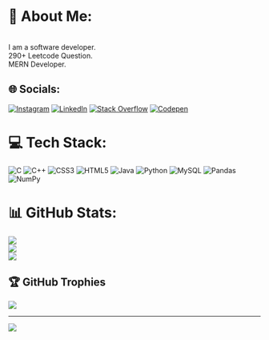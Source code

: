 # 💫 About Me:
<br>I am a software developer.<br>290+ Leetcode Question.<br>MERN Developer.<br>


## 🌐 Socials:
[![Instagram](https://img.shields.io/badge/Instagram-%23E4405F.svg?logo=Instagram&logoColor=white)]([https://instagram.com/ronit_parakh](https://www.instagram.com/ronit_parakh/)) [![LinkedIn](https://img.shields.io/badge/LinkedIn-%230077B5.svg?logo=linkedin&logoColor=white)](https://www.linkedin.com/in/ronit-parakh-45a6361b2/) [![Stack Overflow](https://img.shields.io/badge/-Stackoverflow-FE7A16?logo=stack-overflow&logoColor=white)](https://stackoverflow.com/users/21331820) [![Codepen](https://img.shields.io/badge/Codepen-000000?style=for-the-badge&logo=codepen&logoColor=white)](https://codepen.io/@Rparakh24) 


# 💻 Tech Stack:
![C](https://img.shields.io/badge/c-%2300599C.svg?style=for-the-badge&logo=c&logoColor=white) ![C++](https://img.shields.io/badge/c++-%2300599C.svg?style=for-the-badge&logo=c%2B%2B&logoColor=white) ![CSS3](https://img.shields.io/badge/css3-%231572B6.svg?style=for-the-badge&logo=css3&logoColor=white) ![HTML5](https://img.shields.io/badge/html5-%23E34F26.svg?style=for-the-badge&logo=html5&logoColor=white) ![Java](https://img.shields.io/badge/java-%23ED8B00.svg?style=for-the-badge&logo=java&logoColor=white) ![Python](https://img.shields.io/badge/python-3670A0?style=for-the-badge&logo=python&logoColor=ffdd54) ![MySQL](https://img.shields.io/badge/mysql-%2300f.svg?style=for-the-badge&logo=mysql&logoColor=white) ![Pandas](https://img.shields.io/badge/pandas-%23150458.svg?style=for-the-badge&logo=pandas&logoColor=white) ![NumPy](https://img.shields.io/badge/numpy-%23013243.svg?style=for-the-badge&logo=numpy&logoColor=white)
# 📊 GitHub Stats:
![](https://github-readme-stats.vercel.app/api?username=Rparakh24&theme=dark&hide_border=false&include_all_commits=false&count_private=false)<br/>
![](https://github-readme-streak-stats.herokuapp.com/?user=Rparakh24&theme=dark&hide_border=false)<br/>
![](https://github-readme-stats.vercel.app/api/top-langs/?username=Rparakh24&theme=dark&hide_border=false&include_all_commits=false&count_private=false&layout=compact)

## 🏆 GitHub Trophies
![](https://github-profile-trophy.vercel.app/?username=Rparakh24&theme=radical&no-frame=false&no-bg=true&margin-w=4)

---
[![](https://visitcount.itsvg.in/api?id=Rparakh24&icon=0&color=0)](https://visitcount.itsvg.in)

<!-- Proudly created with GPRM ( https://gprm.itsvg.in ) -->
